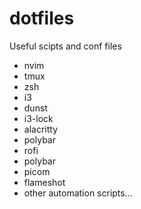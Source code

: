# dotfiles
Useful scipts and conf files
- nvim
- tmux
- zsh
- i3
- dunst
- i3-lock
- alacritty
- polybar
- rofi
- polybar
- picom
- flameshot 
- other automation scripts...
